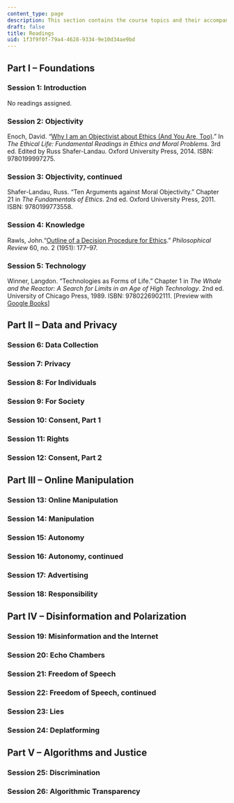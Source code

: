 ```yaml
---
content_type: page
description: This section contains the course topics and their accompanying readings.
draft: false
title: Readings
uid: 1f3f9f0f-79a4-4628-9334-9e10d34ae9bd
---
```

## Part I – Foundations

### Session 1: Introduction

No readings assigned.

### Session 2: Objectivity

Enoch, David. “[Why I am an Objectivist about Ethics (And You Are, Too)](https://philpapers.org/rec/ENOWIA).” In *The Ethical Life: Fundamental Readings in Ethics and Moral Problems*. 3rd ed. Edited by Russ Shafer-Landau. Oxford University Press, 2014. ISBN: ‎9780199997275.

### Session 3: Objectivity, continued

Shafer-Landau, Russ. “Ten Arguments against Moral Objectivity.” Chapter 21 in *The Fundamentals of Ethics*. 2nd ed. Oxford University Press, 2011. ISBN: ‎9780199773558. 

### Session 4: Knowledge

Rawls, John.“[Outline of a Decision Procedure for Ethics](https://www.jstor.org/stable/2181696).” *Philosophical Review* 60, no. 2 (1951): 177–97.

### Session 5: Technology

Winner, Langdon. “Technologies as Forms of Life.” Chapter 1 in *The Whale and the Reactor: A Search for Limits in an Age of High Technology*. 2nd ed. University of Chicago Press, 1989. ISBN: 9780226902111. \[Preview with [Google Books](https://www.google.com/books/edition/The_Whale_and_the_Reactor/kgFgksillkYC?hl=en&gbpv=1)\]

## Part II – Data and Privacy

### Session 6: Data Collection

### Session 7: Privacy

### Session 8: For Individuals

### Session 9: For Society

### Session 10: Consent, Part 1

### Session 11: Rights

### Session 12: Consent, Part 2

## Part III – Online Manipulation

### Session 13: Online Manipulation

### Session 14: Manipulation

### Session 15: Autonomy

### Session 16: Autonomy, continued

### Session 17: Advertising

### Session 18: Responsibility

## Part IV – Disinformation and Polarization

### Session 19: Misinformation and the Internet

### Session 20: Echo Chambers

### Session 21: Freedom of Speech

### Session 22: Freedom of Speech, continued

### Session 23: Lies

### Session 24: Deplatforming

## Part V – Algorithms and Justice

### Session 25: Discrimination

### Session 26: Algorithmic Transparency